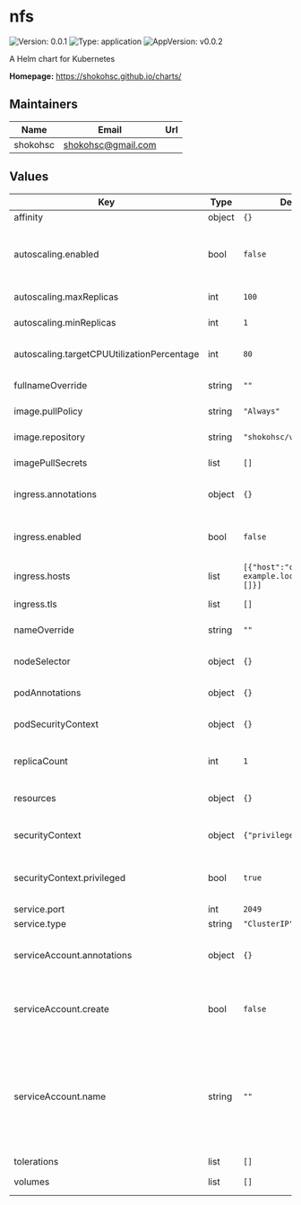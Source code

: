 # nfs

![Version: 0.0.1](https://img.shields.io/badge/Version-0.0.1-informational?style=flat-square) ![Type: application](https://img.shields.io/badge/Type-application-informational?style=flat-square) ![AppVersion: v0.0.2](https://img.shields.io/badge/AppVersion-v0.0.2-informational?style=flat-square)

A Helm chart for Kubernetes

**Homepage:** <https://shokohsc.github.io/charts/>

## Maintainers

| Name | Email | Url |
| ---- | ------ | --- |
| shokohsc | shokohsc@gmail.com |  |

## Values

| Key | Type | Default | Description |
|-----|------|---------|-------------|
| affinity | object | `{}` | Pod affinity |
| autoscaling.enabled | bool | `false` | Specifies whether autoscaling should be enabled |
| autoscaling.maxReplicas | int | `100` | Maximum replicas |
| autoscaling.minReplicas | int | `1` | Minimum replicas |
| autoscaling.targetCPUUtilizationPercentage | int | `80` | threshold to activate autoscaling |
| fullnameOverride | string | `""` | Release name override (full) |
| image.pullPolicy | string | `"Always"` | Kubernetes pull policy image |
| image.repository | string | `"shokohsc/volume-nfs"` | Container project image |
| imagePullSecrets | list | `[]` | Registry pull secrets |
| ingress.annotations | object | `{}` | Annotations to add to the ingress |
| ingress.enabled | bool | `false` | Specifies whether an ingress should be created |
| ingress.hosts | list | `[{"host":"chart-example.local","paths":[]}]` | Ingress rules |
| ingress.tls | list | `[]` | Ingress certificates |
| nameOverride | string | `""` | Release name override |
| nodeSelector | object | `{}` | Pod nodeSelector labels |
| podAnnotations | object | `{}` | Annotations to add to the pod |
| podSecurityContext | object | `{}` | securityContext to add to the pod |
| replicaCount | int | `1` | The number of replica pods 0-n |
| resources | object | `{}` | Resources to define on the pod |
| securityContext | object | `{"privileged":true}` | securityContext & capabilities to add to the pod |
| securityContext.privileged | bool | `true` | add privileged (full capabilities) to the nfs server |
| service.port | int | `2049` | Service port |
| service.type | string | `"ClusterIP"` | Service type |
| serviceAccount.annotations | object | `{}` | Annotations to add to the service account |
| serviceAccount.create | bool | `false` | Specifies whether a service account should be created |
| serviceAccount.name | string | `""` | The name of the service account to use. If not set and create is true, a name is generated using the fullname template |
| tolerations | list | `[]` | Pod tolerations |
| volumes | list | `[]` | Volumes to add to the pod |

